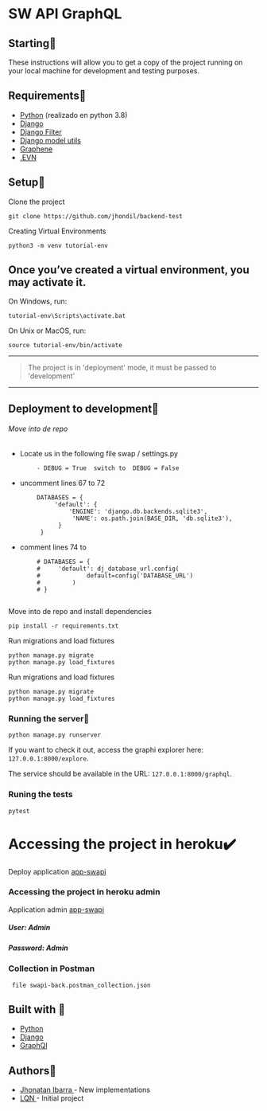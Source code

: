 # SW API GraphQL

## Starting:rocket:
These instructions will allow you to get a copy of the project running on your local machine for development and testing purposes.


## Requirements:blue_book:
* [Python](https://www.python.org/) (realizado en python 3.8)
* [Django](https://github.com/django/django)
* [Django Filter](https://github.com/carltongibson/django-filter)
* [Django model utils](https://github.com/jazzband/django-model-utils)
* [Graphene](https://github.com/graphql-python/graphene-django)
* [.EVN](https://github.com/theskumar/python-dotenv)

## Setup:wrench:

Clone the project
```
git clone https://github.com/jhondil/backend-test
```

Creating Virtual Environments
```
python3 -m venv tutorial-env
```

## Once you’ve created a virtual environment, you may activate it.
On Windows, run:
```
tutorial-env\Scripts\activate.bat
```
On Unix or MacOS, run:
```
source tutorial-env/bin/activate
```
------------

> The project is in 'deployment' mode, it must be passed to 'development'

------------

## Deployment to development:steam_locomotive:
###### Move into de repo


- Locate us in the following file swap / settings.py
```
		- DEBUG = True  switch to  DEBUG = False
```
- uncomment lines 67 to 72
```
		DATABASES = {
		     'default': {
		         'ENGINE': 'django.db.backends.sqlite3',
		          'NAME': os.path.join(BASE_DIR, 'db.sqlite3'),
		      }
		 }
```
- comment lines 74 to 
```
		# DATABASES = {
		#     'default': dj_database_url.config(
		#             default=config('DATABASE_URL')
		#         )
		# }
		
```



Move into de repo and install dependencies

```
pip install -r requirements.txt
```


Run migrations and load fixtures
```
python manage.py migrate
python manage.py load_fixtures
```


Run migrations and load fixtures
```
python manage.py migrate
python manage.py load_fixtures
```

### Running the server:eyes:
```
python manage.py runserver
```
If you want to check it out, access the graphi explorer here: `127.0.0.1:8000/explore`.

The service should be available in the URL: `127.0.0.1:8000/graphql`.

### Runing the tests
```
pytest
```
# Accessing the project in heroku:heavy_check_mark:
Deploy application [app-swapi](https://app-swapi-b.herokuapp.com/explore/)
### Accessing the project in heroku admin
Application admin [app-swapi](https://app-swapi-b.herokuapp.com/admin)
##### User: Admin
##### Password: Admin

### Collection in Postman
```
 file swapi-back.postman_collection.json
```

## Built with :nut_and_bolt:
- [Python](https://www.python.org/ "Python")
- [Django](https://www.djangoproject.com/ "Django")
- [GraphQl](https://graphql.org/ "GraphQl")

## Authors:bust_in_silhouette:
- [ Jhonatan Ibarra ](https://github.com/jhondil/ " Jhonatan Ibarra ")- New implementations
- [ LQN ](https://github.com/LQNTech/)  - Initial project










